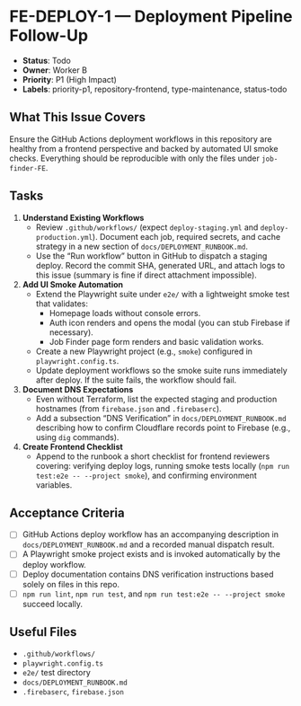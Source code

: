 # FE-DEPLOY-1 — Deployment Pipeline Follow-Up

- **Status**: Todo
- **Owner**: Worker B
- **Priority**: P1 (High Impact)
- **Labels**: priority-p1, repository-frontend, type-maintenance, status-todo

## What This Issue Covers

Ensure the GitHub Actions deployment workflows in this repository are healthy from a frontend perspective and backed by automated UI smoke checks. Everything should be reproducible with only the files under `job-finder-FE`.

## Tasks

1. **Understand Existing Workflows**
   - Review `.github/workflows/` (expect `deploy-staging.yml` and `deploy-production.yml`). Document each job, required secrets, and cache strategy in a new section of `docs/DEPLOYMENT_RUNBOOK.md`.
   - Use the “Run workflow” button in GitHub to dispatch a staging deploy. Record the commit SHA, generated URL, and attach logs to this issue (summary is fine if direct attachment impossible).
2. **Add UI Smoke Automation**
   - Extend the Playwright suite under `e2e/` with a lightweight smoke test that validates:
     - Homepage loads without console errors.
     - Auth icon renders and opens the modal (you can stub Firebase if necessary).
     - Job Finder page form renders and basic validation works.
   - Create a new Playwright project (e.g., `smoke`) configured in `playwright.config.ts`.
   - Update deployment workflows so the smoke suite runs immediately after deploy. If the suite fails, the workflow should fail.
3. **Document DNS Expectations**
   - Even without Terraform, list the expected staging and production hostnames (from `firebase.json` and `.firebaserc`).
   - Add a subsection “DNS Verification” in `docs/DEPLOYMENT_RUNBOOK.md` describing how to confirm Cloudflare records point to Firebase (e.g., using `dig` commands).
4. **Create Frontend Checklist**
   - Append to the runbook a short checklist for frontend reviewers covering: verifying deploy logs, running smoke tests locally (`npm run test:e2e -- --project smoke`), and confirming environment variables.

## Acceptance Criteria

- [ ] GitHub Actions deploy workflow has an accompanying description in `docs/DEPLOYMENT_RUNBOOK.md` and a recorded manual dispatch result.
- [ ] A Playwright smoke project exists and is invoked automatically by the deploy workflow.
- [ ] Deploy documentation contains DNS verification instructions based solely on files in this repo.
- [ ] `npm run lint`, `npm run test`, and `npm run test:e2e -- --project smoke` succeed locally.

## Useful Files

- `.github/workflows/`
- `playwright.config.ts`
- `e2e/` test directory
- `docs/DEPLOYMENT_RUNBOOK.md`
- `.firebaserc`, `firebase.json`
